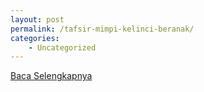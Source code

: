 ```yaml
---
layout: post
permalink: /tafsir-mimpi-kelinci-beranak/
categories:
    - Uncategorized
---
```


[Baca Selengkapnya](/07)